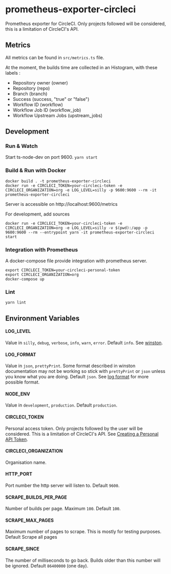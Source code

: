 # prometheus-exporter-circleci
Prometheus exporter for CircleCI. Only projects followed will be considered, this is a limitation of CircleCI's API.

## Metrics
All metrics can be found in `src/metrics.ts` file.

At the moment, the builds time are collected in an Histogram, with these labels :
- Repository owner (owner)
- Repository (repo)
- Branch (branch)
- Success (success, "true" or "false")
- Workflow ID (workflow)
- Workflow Job ID (workflow_job)
- Workflow Upstream Jobs (upstream_jobs)

## Development
### Run & Watch
Start ts-node-dev on port 9600.
`yarn start`

### Build & Run with Docker
```
docker build . -t prometheus-exporter-circleci
docker run -e CIRCLECI_TOKEN=your-circleci-token -e CIRCLECI_ORGANIZATION=org -e LOG_LEVEL=silly -p 9600:9600 --rm -it prometheus-exporter-circleci
```
Server is accessible on http://localhost:9600/metrics

For development, add sources
```
docker run -e CIRCLECI_TOKEN=your-circleci-token -e CIRCLECI_ORGANIZATION=org -e LOG_LEVEL=silly -v $(pwd):/app -p 9600:9600 --rm --entrypoint yarn -it prometheus-exporter-circleci start
```

### Integration with Prometheus
A docker-compose file provide integration with prometheus server.
```
export CIRCLECI_TOKEN=your-circleci-personal-token
export CIRCLECI_ORGANIZATION=org
docker-compose up
```

### Lint
```
yarn lint
```

## Environment Variables
#### LOG_LEVEL
Value in `silly`, `debug`, `verbose`, `info`, `warn`, `error`.
Default `info`.
See [winston](https://www.npmjs.com/package/winston).
#### LOG_FORMAT
Value in `json`, `prettyPrint`. Some format described in winston documentation may not be working so stick with `prettyPrint` or `json` unless you know what you are doing.
Default `json`.
See [log format](https://github.com/winstonjs/logform#formats) for more possible format.
#### NODE_ENV
Value in `development`, `production`.
Default `production`.
#### CIRCLECI_TOKEN
Personal access token. Only projects followed by the user will be considered. This is a limitation of CircleCI's API.
See [Creating a Personal API Token](https://circleci.com/docs/2.0/managing-api-tokens/#creating-a-personal-api-token).
#### CIRCLECI_ORGANIZATION
Organisation name.
#### HTTP_PORT
Port number the http server will listen to.
Default `9600`.
#### SCRAPE_BUILDS_PER_PAGE
Number of builds per page. Maximum `100`.
Default `100`.
#### SCRAPE_MAX_PAGES
Maximum number of pages to scrape. This is mostly for testing purposes.
Default Scrape all pages
#### SCRAPE_SINCE
The number of milliseconds to go back. Builds older than this number will be ignored.
Default `86400000` (one day).
